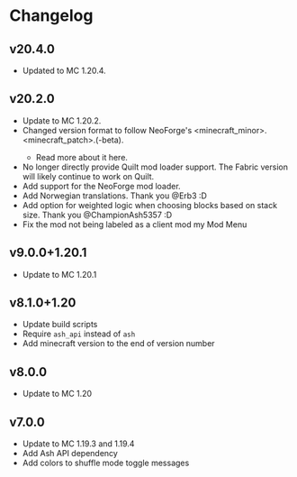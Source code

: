 # Changelog
## v20.4.0
- Updated to MC 1.20.4.

## v20.2.0
- Update to MC 1.20.2.
- Changed version format to follow NeoForge's <minecraft_minor>.<minecraft_patch>.<number>(-beta).
    - Read more about it here.
- No longer directly provide Quilt mod loader support. The Fabric version will likely continue to work on Quilt.
- Add support for the NeoForge mod loader.
- Add Norwegian translations. Thank you @Erb3 :D
- Add option for weighted logic when choosing blocks based on stack size. Thank you @ChampionAsh5357 :D
- Fix the mod not being labeled as a client mod my Mod Menu

## v9.0.0+1.20.1
- Update to MC 1.20.1

## v8.1.0+1.20
- Update build scripts
- Require `ash_api` instead of `ash`
- Add minecraft version to the end of version number

## v8.0.0
- Update to MC 1.20

## v7.0.0
- Update to MC 1.19.3 and 1.19.4
- Add Ash API dependency
- Add colors to shuffle mode toggle messages
